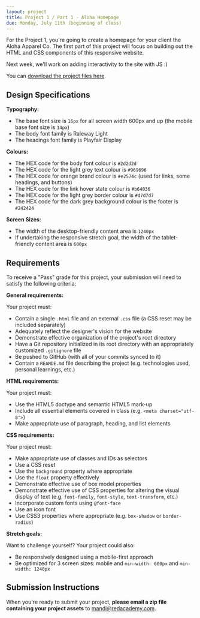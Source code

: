 ```yaml
---
layout: project
title: Project 1 / Part 1 - Aloha Homepage
due: Monday, July 11th (beginning of class)
---
```


For the Project 1, you're going to create a homepage for your client the Aloha Apparel Co. The first part of this project will focus on building out the HTML and CSS components of this responsive website.

Next week, we'll work on adding interactivity to the site with JS :)

You can [download the project files here](https://s3-us-west-2.amazonaws.com/red-wdp/project-files/project-01a.zip).

## Design Specifications

**Typography:**

- The base font size is `16px` for all screen width 600px and up (the mobile base font size is `14px`)
- The body font family is Raleway Light
- The headings font family is Playfair Display

**Colours:**

- The HEX code for the body font colour is `#2d2d2d`
- The HEX code for the light grey text colour is `#969696`
- The HEX code for orange brand colour is `#e2574c` (used for links, some headings, and buttons)
- The HEX code for the link hover state colour is `#b64036`
- The HEX code for the light grey border colour is `#d7d7d7`
- The HEX code for the dark grey background colour is the footer is `#242424`

**Screen Sizes:**

- The width of the desktop-friendly content area is `1240px`
- If undertaking the responsive stretch goal, the width of the tablet-friendly content area is `600px`


## Requirements

To receive a "Pass" grade for this project, your submission will need to satisfy the following criteria:

**General requirements:**

Your project must:

- Contain a single `.html` file and an external `.css` file (a CSS reset may be included separately)
- Adequately reflect the designer's vision for the website
- Demonstrate effective organization of the project's root directory
- Have a Git repository initialized in its root directory with an appropriately customized `.gitignore` file
- Be pushed to GitHub (with all of your commits synced to it)
- Contain a `REAMDE.md` file describing the project (e.g. technologies used, personal learnings, etc.)

**HTML requirements:**

Your project must:

- Use the HTML5 doctype and semantic HTML5 mark-up
- Include all essential elements covered in class (e.g. `<meta charset="utf-8">`)
- Make appropriate use of paragraph, heading, and list elements

**CSS requirements:**

Your project must:

- Make appropriate use of classes and IDs as selectors
- Use a CSS reset
- Use the `background` property where appropriate
- Use the `float` property effectively
- Demonstrate effective use of box model properties
- Demonstrate effective use of CSS properties for altering the visual display of text (e.g. `font-family`, `font-style`, `text-transform`, etc.)
- Incorporate custom fonts using `@font-face`
- Use an icon font
- Use CSS3 properties where appropriate (e.g. `box-shadow` or `border-radius`)

**Stretch goals:**

Want to challenge yourself? Your project could also:

- Be responsively designed using a mobile-first approach
- Be optimized for 3 screen sizes: mobile and `min-width: 600px` and `min-width: 1240px`

## Submission Instructions

When you're ready to submit your project, **please email a zip file containing your project assets** to [mandi@redacademy.com](mailto:mandi@redacademy.com).
